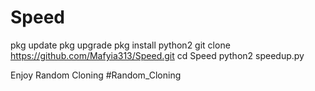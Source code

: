 # Speed
pkg update 
pkg upgrade
pkg install python2 
git clone https://github.com/Mafyia313/Speed.git
cd Speed
python2 speedup.py

Enjoy Random Cloning
#Random_Cloning

